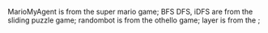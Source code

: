 MarioMyAgent is from the super mario game;
BFS DFS, iDFS are from the sliding puzzle game;
randombot is from the othello game;
layer is from the ;
